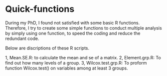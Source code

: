 # Quick-functions

During my PhD, I found not satisfied with some basic R functions. Therefore, I try to create some simple functions to conduct multiple analysis by simply using one function, to speed the coding and reduce the redundant code.

Below are discriptions of these R scripts.

1, Mean.SE.R: to calculate the mean and se of a matrix.
2, Element.grp.R: To find out how many levels of a group.
3, Wilcox.test.grp.R: To proform function Wilcox.test() on variables among at least 3 groups.
